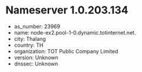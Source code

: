 # Nameserver 1.0.203.134

* as_number: 23969
* name: node-ex2.pool-1-0.dynamic.totinternet.net.
* city: Thalang
* country: TH
* organization: TOT Public Company Limited
* version: Unknown
* dnssec: Unknown
